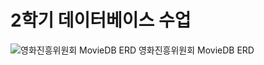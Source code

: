 # 2학기 데이터베이스 수업

![영화진흥위원회 MovieDB ERD](https://user-images.githubusercontent.com/75001605/127763202-95abcde3-d991-4a26-b821-c933343d02f1.png)
영화진흥위원회 MovieDB ERD


